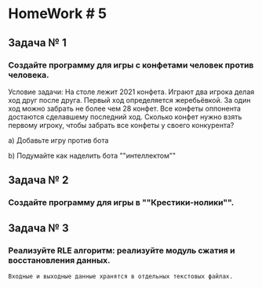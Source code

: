 #  HomeWork # 5

## Задача № 1
### Создайте программу для игры с конфетами человек против человека.

Условие задачи: На столе лежит 2021 конфета. Играют два игрока делая ход друг после друга. Первый ход определяется жеребьёвкой. За один ход можно забрать не более чем 28 конфет. Все конфеты оппонента достаются сделавшему последний ход. Сколько конфет нужно взять первому игроку, чтобы забрать все конфеты у своего конкурента?

a) Добавьте игру против бота

b) Подумайте как наделить бота ""интеллектом""


## Задача № 2
### Создайте программу для игры в ""Крестики-нолики"".

## Задача № 3
### Реализуйте RLE алгоритм: реализуйте модуль сжатия и восстановления данных.

    Входные и выходные данные хранятся в отдельных текстовых файлах.

